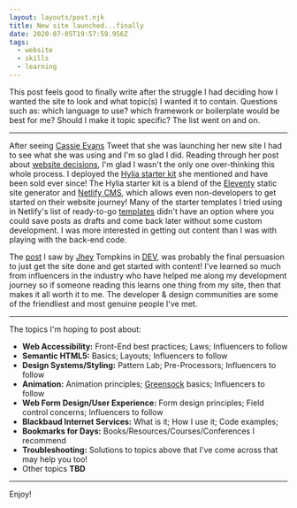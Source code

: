 ```yaml
---
layout: layouts/post.njk
title: New site launched...finally
date: 2020-07-05T19:57:59.956Z
tags:
  - website
  - skills
  - learning
---
```

This post feels good to finally write after the struggle I had deciding how I wanted the site to look and what topic(s) I wanted it to contain. Questions such as: which language to use? which framework or boilerplate would be best for me? Should I make it topic specific? The list went on and on.

- - -

After seeing [Cassie Evans](https://www.cassie.codes/) Tweet that she was launching her new site I had to see what she was using and I'm so glad I did. Reading through her post about [website decisions](https://www.cassie.codes/posts/shoes-at-last/), I'm glad I wasn't the only one over-thinking this whole process. I deployed the [Hylia starter kit](https://github.com/hankchizljaw/hylia) she mentioned and have been sold ever since! The Hylia starter kit is a blend of the [Eleventy](https://www.11ty.dev/) static site generator and [Netlify CMS](https://www.netlifycms.org/), which allows even non-developers to get started on their website journey! Many of the starter templates I tried using in Netlify's list of ready-to-go [templates](https://templates.netlify.com/) didn't have an option where you could save posts as drafts and come back later without some custom development. I was more interested in getting out content than I was with playing with the back-end code.

The [post](https://dev.to/jh3y/write-for-yourself-so-that-one-day-you-might-write-for-those-you-look-up-to-38ld) I saw by [Jhey](https://twitter.com/jh3yy) Tompkins in [DEV](https://dev.to), was probably the final persuasion to just get the site done and get started with content! I've learned so much from influencers in the industry who have helped me along my development journey so if someone reading this learns one thing from my site, then that makes it all worth it to me. The developer & design communities are some of the friendliest and most genuine people I've met.

- - -

The topics I'm hoping to post about:

* **Web Accessibility:** Front-End best practices; Laws; Influencers to follow
* **Semantic HTML5:** Basics; Layouts; Influencers to follow
* **Design Systems/Styling:** Pattern Lab; Pre-Processors; Influencers to follow
* **Animation:** Animation principles; [Greensock](https://greensock.com/) basics; Influencers to follow
* **Web Form Design/User Experience:** Form design principles; Field control concerns; Influencers to follow
* **Blackbaud Internet Services:** What is it; How I use it; Code examples;
* **Bookmarks for Days:** Books/Resources/Courses/Conferences I recommend
* **Troubleshooting:** Solutions to topics above that I've come across that may help you too!
* Other topics **TBD**

- - -

Enjoy!